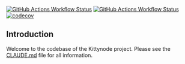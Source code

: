 [![GitHub Actions Workflow Status](https://img.shields.io/github/actions/workflow/status/kittynode/kittynode/ci-javascript.yaml?branch=main&logo=GitHub%20Actions&label=build-js)](https://github.com/kittynode/kittynode/actions/workflows/ci-javascript.yaml?query=branch:main)
[![GitHub Actions Workflow Status](https://img.shields.io/github/actions/workflow/status/kittynode/kittynode/ci-rust.yaml?branch=main&logo=GitHub%20Actions&label=build-rs)](https://github.com/kittynode/kittynode/actions/workflows/ci-rust.yaml?query=branch:main)
[![codecov](https://codecov.io/github/kittynode/kittynode/graph/badge.svg?token=TJAUBD8RPT)](https://codecov.io/github/kittynode/kittynode)

## Introduction

Welcome to the codebase of the Kittynode project. Please see the [CLAUDE.md](CLAUDE.md) file for all information.
